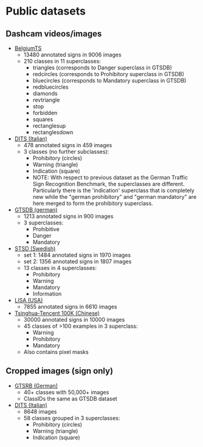 # Public datasets

## Dashcam videos/images

- [BelgiumTS](http://btsd.ethz.ch/shareddata/index.html)
    - 13480 annotated signs in 9006 images
    - 210 classes in 11 superclasses:
        - triangles (corresponds to Danger superclass in GTSDB)
        - redcircles (corresponds to Prohibitory superclass in GTSDB)
        - bluecircles (corresponds to Mandatory superclass in GTSDB)
        - redbluecircles
        - diamonds
        - revtriangle
        - stop
        - forbidden
        - squares
        - rectanglesup
        - rectanglesdown
- [DITS (Italian)](http://www.dis.uniroma1.it/~bloisi/ds/dits.html)
    - 478 annotated signs in 459 images
    - 3 classes (no further subclasses):
        - Prohibitory (circles)
        - Warning (triangle)
        - Indication (square)
        - NOTE: With respect to previous dataset as the German Traffic Sign Recognition Benchmark, the superclasses are different. Particularly there is the 'indication' superclass that is completely new while the "german prohibitory" and "german mandatory" are here merged to form the prohibitory superclass.
- [GTSDB (german)](http://benchmark.ini.rub.de/?section=gtsdb&subsection=dataset)
    - 1213 annotated signs in 900 images
    - 3 superclasses:
        - Prohibitive
        - Danger
        - Mandatory
- [STSD (Swedish)](http://www.cvl.isy.liu.se/research/datasets/traffic-signs-dataset/)
    - set 1: 1484 annotated signs in 1970 images
    - set 2: 1356 annotated signs in 1807 images
    - 13 classes in 4 superclasses:
        - Prohibitory
        - Warning
        - Mandatory
        - Information
- [LISA (USA)](http://cvrr.ucsd.edu/LISA/lisa-traffic-sign-dataset.html)
    - 7855 annotated signs in 6610 images
- [Tsinghua-Tencent 100K (Chinese)](http://cg.cs.tsinghua.edu.cn/traffic-sign/)
    - 30000 annotated signs in 10000 images
    - 45 classes of >100 examples in 3 superclass:
        - Warning
        - Prohibitory
        - Mandatory
    - Also contains pixel masks

## Cropped images (sign only)

- [GTSRB (German)](http://benchmark.ini.rub.de/?section=gtsrb)
    - 40+ classes with 50,000+ images
    - ClassIDs the same as GTSDB dataset
- [DITS (Italian)](http://www.dis.uniroma1.it/~bloisi/ds/dits.html)
    - 8648 images
    - 58 classes grouped in 3 superclasses:
        - Prohibitory (circles)
        - Warning (triangle)
        - Indication (square)
